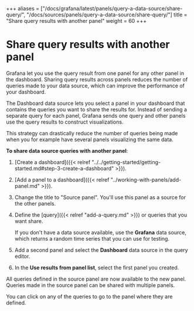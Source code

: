 +++
aliases = ["/docs/grafana/latest/panels/query-a-data-source/share-query/", "/docs/sources/panels/query-a-data-source/share-query/"]
title = "Share query results with another panel"
weight = 60
+++

# Share query results with another panel

Grafana let you use the query result from one panel for any other panel in the dashboard. Sharing query results across panels reduces the number of queries made to your data source, which can improve the performance of your dashboard.

The Dashboard data source lets you select a panel in your dashboard that contains the queries ‌you want to share the results for. Instead of sending a separate query for each panel, Grafana sends one query and other panels use the query results to construct visualizations.

This strategy can drastically reduce the number of queries being made when you for example have several panels visualizing the same data.

**To share data source queries with another panel**:

1. [Create a dashboard]({{< relref "../../getting-started/getting-started.md#step-3-create-a-dashboard" >}}).
1. [Add a panel to a dashboard]({{< relref "../working-with-panels/add-panel.md" >}}).
1. Change the title to "Source panel". You'll use this panel as a source for the other panels.
1. Define the [query]({{< relref "add-a-query.md" >}}) or queries that you want share.

   If you don't have a data source available, use the **Grafana** data source, which returns a random time series that you can use for testing.

1. Add a second panel and select the **Dashboard** data source in the query editor.
1. In the **Use results from panel list**, select the first panel you created.

All queries defined in the source panel are now available to the new panel. Queries made in the source panel can be shared with multiple panels.

You can click on any of the queries to go to the panel where they are defined.
